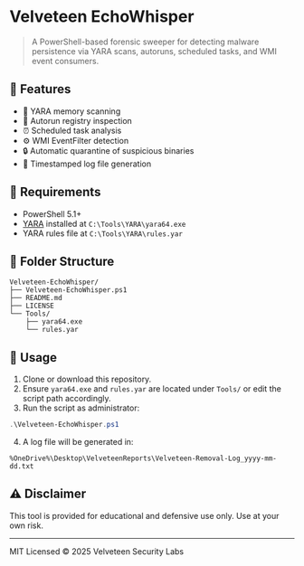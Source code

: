 # Velveteen EchoWhisper

> A PowerShell-based forensic sweeper for detecting malware persistence via YARA scans, autoruns, scheduled tasks, and WMI event consumers.

## 📌 Features

- 🧬 YARA memory scanning
- 🔁 Autorun registry inspection
- ⏰ Scheduled task analysis
- ⚙️ WMI EventFilter detection
- 🔒 Automatic quarantine of suspicious binaries
- 🧾 Timestamped log file generation

## 🧪 Requirements

- PowerShell 5.1+
- [YARA](https://github.com/VirusTotal/yara) installed at `C:\Tools\YARA\yara64.exe`
- YARA rules file at `C:\Tools\YARA\rules.yar`

## 📂 Folder Structure

```
Velveteen-EchoWhisper/
├── Velveteen-EchoWhisper.ps1
├── README.md
├── LICENSE
└── Tools/
    ├── yara64.exe
    └── rules.yar
```

## 🚀 Usage

1. Clone or download this repository.
2. Ensure `yara64.exe` and `rules.yar` are located under `Tools/` or edit the script path accordingly.
3. Run the script as administrator:

```powershell
.\Velveteen-EchoWhisper.ps1
```

4. A log file will be generated in:

```
%OneDrive%\Desktop\VelveteenReports\Velveteen-Removal-Log_yyyy-mm-dd.txt
```

## ⚠️ Disclaimer

This tool is provided for educational and defensive use only. Use at your own risk.

---

MIT Licensed © 2025 Velveteen Security Labs
